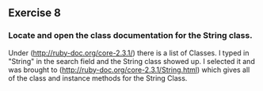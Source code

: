 ## Exercise 8
### Locate and open the class documentation for the String class.

Under (http://ruby-doc.org/core-2.3.1/) there is a list of Classes.  I typed in "String" in the search field and the String class showed up.  I selected it and was brought to
(http://ruby-doc.org/core-2.3.1/String.html) which gives all of the class and instance methods for the String Class.